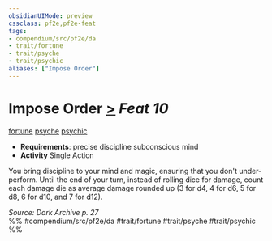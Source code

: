 ```yaml
---
obsidianUIMode: preview
cssclass: pf2e,pf2e-feat
tags:
- compendium/src/pf2e/da
- trait/fortune
- trait/psyche
- trait/psychic
aliases: ["Impose Order"]
---
```

# Impose Order  [>](chapter-9-playing-the-game.md#Actions "Single Action") *Feat 10*  
[fortune](fortune.md "Fortune Effect Trait")  [psyche](psyche-da.md "Psyche Action & Ability Trait")  [psychic](Reference/Rules/Traits/psychic-da.md "Psychic Class Trait")  

- **Requirements**: precise discipline subconscious mind
- **Activity** Single Action

You bring discipline to your mind and magic, ensuring that you don't under-perform. Until the end of your turn, instead of rolling dice for damage, count each damage die as average damage rounded up (3 for d4, 4 for d6, 5 for d8, 6 for d10, and 7 for d12).

*Source: Dark Archive p. 27*  
%% #compendium/src/pf2e/da #trait/fortune #trait/psyche #trait/psychic %%